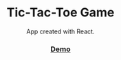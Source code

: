 <h1 align="center">Tic-Tac-Toe Game</h1>

<div align="center">
   App created with React.
</div>

<div align="center">
  <h3>
    <a href="https://belloteroio.netlify.app/">
      Demo
    </a>
  </h3>
</div>

